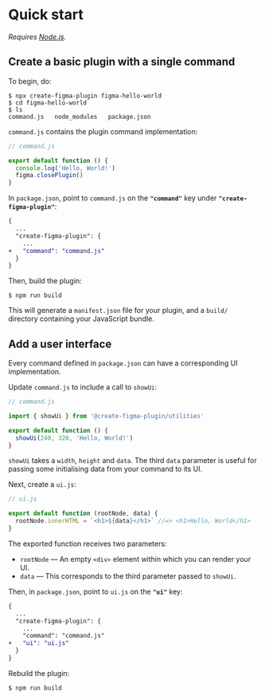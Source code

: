 # Quick start

*Requires [Node.js](https://nodejs.org/).*

## Create a basic plugin with a single command

To begin, do:

```
$ npx create-figma-plugin figma-hello-world
$ cd figma-hello-world
$ ls
command.js   node_modules   package.json
```

`command.js` contains the plugin command implementation:

```js
// command.js

export default function () {
  console.log('Hello, World!')
  figma.closePlugin()
}
```

In `package.json`, point to `command.js` on the **`"command"`** key under **`"create-figma-plugin"`**:

```diff
{
  ...
  "create-figma-plugin": {
    ...
+   "command": "command.js"
  }
}
```

Then, build the plugin:

```
$ npm run build
```

This will generate a `manifest.json` file for your plugin, and a `build/` directory containing your JavaScript bundle.

## Add a user interface

Every command defined in `package.json` can have a corresponding UI implementation.

Update `command.js` to include a call to `showUi`:

```js
// command.js

import { showUi } from '@create-figma-plugin/utilities'

export default function () {
  showUi(240, 320, 'Hello, World!')
}
```

`showUi` takes a `width`, `height` and `data`. The third `data` parameter is useful for passing some initialising data from your command to its UI.

Next, create a `ui.js`:

```js
// ui.js

export default function (rootNode, data) {
  rootNode.innerHTML = `<h1>${data}</h1>` //=> <h1>Hello, World</h1>
}
```

The exported function receives two parameters:

- `rootNode` — An empty `<div>` element within which you can render your UI.
- `data` — This corresponds to the third parameter passed to `showUi`.

Then, in `package.json`, point to `ui.js` on the **`"ui"`** key:

```diff
{
  ...
  "create-figma-plugin": {
    ...
    "command": "command.js"
+   "ui": "ui.js"
  }
}
```

Rebuild the plugin:

```
$ npm run build
```

